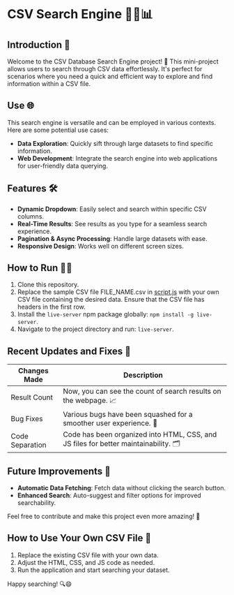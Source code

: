 # CSV Search Engine 🕵️‍♂️📊

## Introduction 🚀

Welcome to the CSV Database Search Engine project! 🎉 This mini-project allows users to search through CSV data effortlessly. It's perfect for scenarios where you need a quick and efficient way to explore and find information within a CSV file.

## Use 🌐

This search engine is versatile and can be employed in various contexts. Here are some potential use cases:

- **Data Exploration**: Quickly sift through large datasets to find specific information.
- **Web Development**: Integrate the search engine into web applications for user-friendly data querying.

## Features 🛠️

- **Dynamic Dropdown**: Easily select and search within specific CSV columns.
- **Real-Time Results**: See results as you type for a seamless search experience.
- **Pagination & Async Processing**: Handle large datasets with ease.
- **Responsive Design**: Works well on different screen sizes.

## How to Run 🏃‍♂️

1. Clone this repository.
2. Replace the sample CSV file FILE_NAME.csv in [script.js](https://github.com/nitinkumar30/search-engine-based-on-csv/blob/v2.1.0/script.js) with your own CSV file containing the desired data. Ensure that the CSV file has headers in the first row.
2. Install the `live-server` npm package globally: `npm install -g live-server`.
3. Navigate to the project directory and run: `live-server`.

## Recent Updates and Fixes 🔄

| Changes Made | Description |
|--------------|-------------|
| Result Count | Now, you can see the count of search results on the webpage. 📈 |
| Bug Fixes    | Various bugs have been squashed for a smoother user experience. 🐞 |
| Code Separation | Code has been organized into HTML, CSS, and JS files for better maintainability. 🗂️ |

## Future Improvements 🚧

- **Automatic Data Fetching**: Fetch data without clicking the search button.
- **Enhanced Search**: Auto-suggest and filter options for improved searchability.

Feel free to contribute and make this project even more amazing! 🚀

## How to Use Your Own CSV File 📄

1. Replace the existing CSV file with your own data.
2. Adjust the HTML, CSS, and JS code as needed.
3. Run the application and start searching your dataset.

Happy searching! 🔍😄
